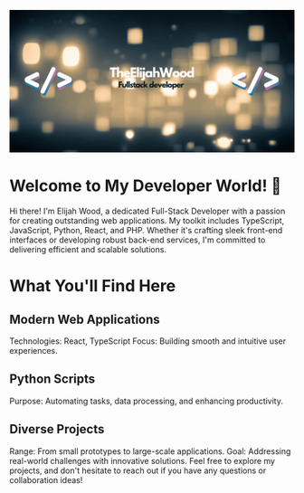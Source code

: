 ![TheElijahWoodGif](TheElijahWood.gif)

# Welcome to My Developer World! 👋
Hi there! I'm Elijah Wood, a dedicated Full-Stack Developer with a passion for creating outstanding web applications. My toolkit includes TypeScript, JavaScript, Python, React, and PHP. Whether it's crafting sleek front-end interfaces or developing robust back-end services, I'm committed to delivering efficient and scalable solutions.

# What You'll Find Here
## Modern Web Applications
Technologies: React, TypeScript
Focus: Building smooth and intuitive user experiences.
## Python Scripts
Purpose: Automating tasks, data processing, and enhancing productivity.
## Diverse Projects
Range: From small prototypes to large-scale applications.
Goal: Addressing real-world challenges with innovative solutions.
Feel free to explore my projects, and don't hesitate to reach out if you have any questions or collaboration ideas!

